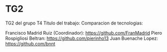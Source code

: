 # TG2
TG2 del grupo T4 Titulo del trabajo: Comparacion de tecnologias:

Francisco Madrid Ruiz (Coordinador): https://github.com/FranMadrid Piero Rospigliosi Beltran: https://github.com/pierinho13 Juan Buenache Lopez: https://github.com/bnnt
